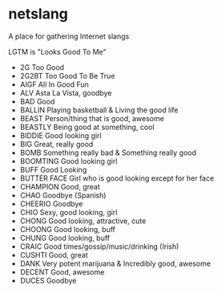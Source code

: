 # netslang
A place for gathering Internet slangs

LGTM is "Looks Good To Me"

- 2G	Too Good
- 2G2BT	Too Good To Be True
- AIGF	All In Good Fun
- ALV	Asta La Vista, goodbye
- BAD	Good
- BALLIN	Playing basketball & Living the good life
- BEAST	Person/thing that is good, awesome
- BEASTLY	Being good at something, cool
- BIDDIE	Good looking girl
- BIG	Great, really good
- BOMB	Something really bad & Something really good
- BOOMTING	Good looking girl
- BUFF	Good Looking
- BUTTER FACE	Girl who is good looking except for her face
- CHAMPION	Good, great
- CHAO	Goodbye (Spanish)
- CHEERIO	Goodbye
- CHIO	Sexy, good looking, girl
- CHONG	Good looking, attractive, cute
- CHOONG	Good looking, buff
- CHUNG	Good looking, buff
- CRAIC	Good times/gossip/music/drinking (Irish)
- CUSHTI	Good, great
- DANK	Very potent marijuana & Incredibly good, awesome
- DECENT	Good, awesome
- DUCES	Goodbye
